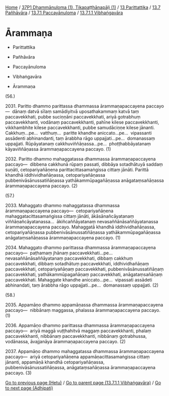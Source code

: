 
[Home](/) / [37P1 Dhammānuloma (1), Tikapaṭṭhānapāḷi (1)](../../../...md) / [13 Parittattika](../../...md) / [13.7 Pañhāvāra](../...md) / [13.7.1 Paccayānuloma](...md) / [13.7.1.1 Vibhaṅgavāra](../37P1/13/13.7/13.7.1/13.7.1.1.md)

# Ārammaṇa

* Parittattika

* Pañhāvāra

* Paccayānuloma

* Vibhaṅgavāra

* Ārammaṇa

(56.)

2031\. Paritto dhammo parittassa dhammassa ārammaṇapaccayena paccayo—  dānaṃ datvā sīlaṃ samādiyitvā uposathakammaṃ katvā taṃ paccavekkhati, pubbe suciṇṇāni paccavekkhati, ariyā gotrabhuṃ paccavekkhanti, vodānaṃ paccavekkhanti, pahīne kilese paccavekkhanti, vikkhambhite kilese paccavekkhanti, pubbe samudāciṇṇe kilese jānanti. Cakkhuṃ…pe…  vatthuṃ…  paritte khandhe aniccato…pe…  vipassanti assādenti abhinandanti, taṃ ārabbha rāgo uppajjati…pe…  domanassaṃ uppajjati. Rūpāyatanaṃ cakkhuviññāṇassa…pe…  phoṭṭhabbāyatanaṃ kāyaviññāṇassa ārammaṇapaccayena paccayo. (1)

2032\. Paritto dhammo mahaggatassa dhammassa ārammaṇapaccayena paccayo—  dibbena cakkhunā rūpaṃ passati, dibbāya sotadhātuyā saddaṃ suṇāti, cetopariyañāṇena parittacittasamaṅgissa cittaṃ jānāti. Parittā khandhā iddhividhañāṇassa, cetopariyañāṇassa pubbenivāsānussatiñāṇassa yathākammūpagañāṇassa anāgataṃsañāṇassa ārammaṇapaccayena paccayo. (2)

(57.)

2033\. Mahaggato dhammo mahaggatassa dhammassa ārammaṇapaccayena paccayo—  cetopariyañāṇena mahaggatacittasamaṅgissa cittaṃ jānāti, ākāsānañcāyatanaṃ viññāṇañcāyatanassa…  ākiñcaññāyatanaṃ nevasaññānāsaññāyatanassa ārammaṇapaccayena paccayo. Mahaggatā khandhā iddhividhañāṇassa, cetopariyañāṇassa pubbenivāsānussatiñāṇassa yathākammūpagañāṇassa anāgataṃsañāṇassa ārammaṇapaccayena paccayo. (1)

2034\. Mahaggato dhammo parittassa dhammassa ārammaṇapaccayena paccayo—  paṭhamaṃ jhānaṃ paccavekkhati…pe…  nevasaññānāsaññāyatanaṃ paccavekkhati, dibbaṃ cakkhuṃ paccavekkhati, dibbaṃ sotadhātuṃ paccavekkhati, iddhividhañāṇaṃ paccavekkhati, cetopariyañāṇaṃ paccavekkhati, pubbenivāsānussatiñāṇaṃ paccavekkhati, yathākammūpagañāṇaṃ paccavekkhati, anāgataṃsañāṇaṃ paccavekkhati. Mahaggate khandhe aniccato…pe…  vipassati assādeti abhinandati, taṃ ārabbha rāgo uppajjati…pe…  domanassaṃ uppajjati. (2)

(58.)

2035\. Appamāṇo dhammo appamāṇassa dhammassa ārammaṇapaccayena paccayo—  nibbānaṃ maggassa, phalassa ārammaṇapaccayena paccayo. (1)

2036\. Appamāṇo dhammo parittassa dhammassa ārammaṇapaccayena paccayo—  ariyā maggā vuṭṭhahitvā maggaṃ paccavekkhanti, phalaṃ paccavekkhanti, nibbānaṃ paccavekkhanti, nibbānaṃ gotrabhussa, vodānassa, āvajjanāya ārammaṇapaccayena paccayo. (2)

2037\. Appamāṇo dhammo mahaggatassa dhammassa ārammaṇapaccayena paccayo—  ariyā cetopariyañāṇena appamāṇacittasamaṅgissa cittaṃ jānanti, appamāṇā khandhā cetopariyañāṇassa, pubbenivāsānussatiñāṇassa, anāgataṃsañāṇassa ārammaṇapaccayena paccayo. (3)

[Go to previous page (Hetu)](Hetu.md) / [Go to parent page (13.7.1.1 Vibhaṅgavāra)](../37P1/13/13.7/13.7.1/13.7.1.1.md) / [Go to next page (Adhipati)](Adhipati.md)


